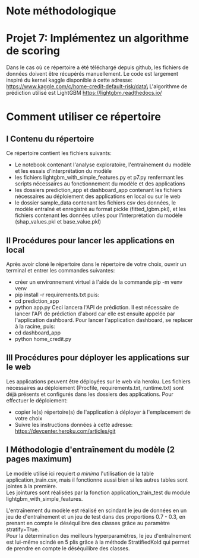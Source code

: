 # Note méthodologique
# Projet 7: Implémentez un algorithme de scoring

Dans le cas où ce répertoire a été téléchargé depuis github, les fichiers de données doivent être récupérés manuellement.
Le code est largement inspiré du kernel kaggle disponible à cette adresse: https://www.kaggle.com/c/home-credit-default-risk/data\
L'algorithme de prédiction utilisé est LightGBM https://lightgbm.readthedocs.io/

# Comment utiliser ce répertoire
## I Contenu du répertoire
Ce répertoire contient les fichiers suivants:
- Le notebook contenant l'analyse exploratoire, l'entraînement du modèle et les essais d'interprétation du modèle
- les fichiers lightgbm_with_simple_features.py et p7.py renfermant les scripts nécessaires au fonctionnement du modèle et des applications
- les dossiers prediction_app et dashboard_app contenant les fichiers nécessaires au déploiement des applications en local ou sur le web
- le dossier sample_data contenant les fichiers csv des données, le modèle entraîné et enregistré au format pickle (fitted_lgbm.pkl), et les fichiers contenant les données utiles pour l'interprétation du modèle (shap_values.pkl et base_value.pkl)

## II Procédures pour lancer les applications en local
Après avoir cloné le répertoire dans le répertoire de votre choix, ouvrir un terminal et entrer les commandes suivantes:
- créer un environnement virtuel à l'aide de la commande pip -m venv venv
- pip install -r requirements.txt
puis:
- cd prediction_app
- python app.py
Ceci lancera l'API de prédiction. Il est nécessaire de lancer l'API de prédiction d'abord car elle est ensuite appelée par l'application dashboard. Pour lancer l'application dashboard, se replacer à la racine, puis:
- cd dashboard_app
- python home_credit.py

## III Procédures pour déployer les applications sur le web
Les applications peuvent être déployées sur le web via heroku. Les fichiers nécessaires au déploiement (Procfile, requirements.txt, runtime.txt) sont déjà présents et configurés dans les dossiers des applications. Pour effectuer le déploiement:
- copier le(s) répertoire(s) de l'application à déployer à l'emplacement de votre choix
- Suivre les instructions données à cette adresse: https://devcenter.heroku.com/articles/git

## I Méthodologie d'entraînement du modèle (2 pages maximum)
Le modèle utilisé ici requiert _a minima_ l'utilisation de la table application_train.csv, mais il fonctionne aussi bien si les autres tables sont jointes à la première.\
Les jointures sont réalisées par la fonction application_train_test du module lightgbm_with_simple_features.

L'entraînement du modèle est réalisé en scindant le jeu de données en un jeu de d'entraînement et un jeu de test dans des proportions 0.7 - 0.3, en prenant en compte le déséquilibre des classes grâce au paramètre stratify=True.\
Pour la détermination des meilleurs hyperparamètres, le jeu d'entraînement est lui-même scindé en 5 plis grâce à la méthode StratifiedKold qui permet de prendre en compte le déséquilibre des classes.







